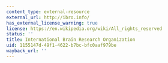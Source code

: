 ```yaml
---
content_type: external-resource
external_url: http://ibro.info/
has_external_license_warning: true
license: https://en.wikipedia.org/wiki/All_rights_reserved
status: ''
title: International Brain Research Organization
uid: 1155147d-49f1-4622-b7bc-bfc0aaf979be
wayback_url: ''
---
```

